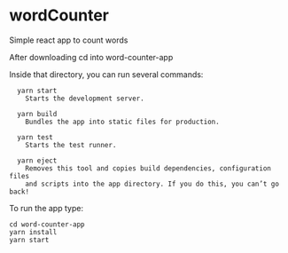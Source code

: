 # wordCounter
Simple react app to count words

After downloading cd into word-counter-app

Inside that directory, you can run several commands:
```
  yarn start
    Starts the development server.

  yarn build
    Bundles the app into static files for production.

  yarn test
    Starts the test runner.

  yarn eject
    Removes this tool and copies build dependencies, configuration files
    and scripts into the app directory. If you do this, you can’t go back!
```
To run the app type:

```
cd word-counter-app
yarn install
yarn start
```
